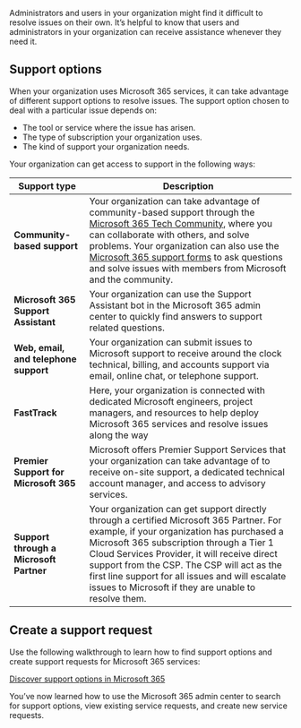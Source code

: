 Administrators and users in your organization might find it difficult to resolve issues on their own. It’s helpful to know that users and administrators in your organization can receive assistance whenever they need it.

## Support options

When your organization uses Microsoft 365 services, it can take advantage of different support options to resolve issues. The support option chosen to deal with a particular issue depends on:

- The tool or service where the issue has arisen.
- The type of subscription your organization uses.
- The kind of support your organization needs.

Your organization can get access to support in the following ways:

| **Support  type**                       | **Description**                                              |
| --------------------------------------- | ------------------------------------------------------------ |
| **Community-based support**            | Your organization can take advantage of  community-based support through the [Microsoft   365 Tech Community](https://techcommunity.microsoft.com/t5/microsoft-365/ct-p/microsoft365), where you can collaborate with others,  and solve problems. Your organization can also use the [Microsoft 365 support forms](https://answers.microsoft.com) to ask  questions and solve issues with members from Microsoft and the community. |
| **Microsoft 365 Support Assistant**     | Your organization can use the Support Assistant bot in the Microsoft  365 admin center to quickly find answers to support related questions. |
| **Web, email, and telephone support**   | Your organization can submit issues to Microsoft  support to receive around the clock technical, billing, and accounts support  via email, online chat, or telephone support. |
| **FastTrack**                           | Here, your organization is connected with dedicated Microsoft  engineers, project managers, and resources to help deploy Microsoft 365  services and resolve issues along the way |
| **Premier Support for Microsoft 365**   | Microsoft offers Premier Support Services that your  organization can take advantage of to receive on-site support, a dedicated  technical account manager, and access to advisory services. |
| **Support through a Microsoft Partner** | Your organization can get support directly through a certified  Microsoft 365 Partner. For example, if  your organization has purchased a Microsoft 365 subscription through a Tier 1  Cloud Services Provider, it will receive direct support from the CSP. The CSP  will act as the first line support for all issues and will escalate issues to  Microsoft if they are unable to resolve them. |

## Create a support request

Use the following walkthrough to learn how to find support options and create support requests for Microsoft 365 services:

[Discover support options in Microsoft 365](https://mslearn.cloudguides.com/guides/Discover%20support%20options%20in%20Microsoft%20365)

You’ve now learned how to use the Microsoft 365 admin center to search for support options, view existing service requests, and create new service requests.
